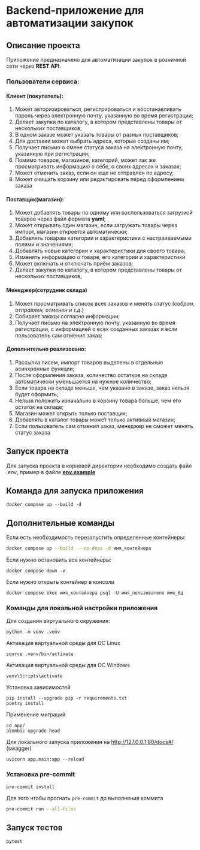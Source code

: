 # Backend-приложение для автоматизации закупок

## Описание проекта

Приложение предназначено для автоматизации закупок в розничной сети через **REST API**.

### Пользователи сервиса:

#### Клиент (покупатель):

1. Может авторизироваться, регистрироваться и восстанавливать пароль через электронную почту, указанную во время регистрации;
2. Делает закупки по каталогу, в котором представлены товары от нескольких поставщиков;
3. В одном заказе может указать товары от разных поставщиков;
4. Для доставки может выбрать адреса, которые созданы им;
5. Получает письмо о смене статуса заказа на электронную почту, указанную при регистрации;
6. Помимо товаров, магазинов, категорий, может так же просматривать информацию о себе, о своих адресах и заказах;
7. Может отменить заказ, если он еще не отправлен по адресу;
8. Может очищать корзину или редактировать перед оформлением заказа

#### Поставщик(магазин):

1. Может добавлять товары по одному или воспользоваться загрузкой товаров через файл формата **yaml**;
2. Может открывать один магазин, если загружать товары через импорт, магазин откроется автоматически;
3. Добавлять товарам категории и характеристики с настраиваемыми полями и значениями;
4. Добавлять новые категории и характеристики для своего товара;
5. Изменять информацию о товаре, его категории и характеристики
6. Может включать и отключать приём заказов;
7. Делает закупки по каталогу, в котором представлены товары от нескольких поставщиков;

#### Менеджер(сотрудник склада)

1. Может просматривать список всех заказов и менять статус (*собран, отправлен, отменен и т.д.*)
2. Собирает заказы согласно информации;
3. Получает письмо на электронную почту, указанную во время регистрации, с информацией о всех созданных заказах и если пользователь сам отменил заказ;

#### Дополнительно реализовано:

1. Рассылка писем, импорт товаров выделены в отдельные асинхронные функции;
2. После оформления заказа, количество остатков на складе автоматически уменьшается на нужное количество;
3. Если товара на складе меньше, чем указано в заказе, заказ нельзя будет оформить;
4. Нельзя положить изначально в корзину товара больше, чем его остаток на складе;
5. Магазин может открыть только поставщик;
6. Добавлять в каталог товары может только активный магазин;
7. Если пользователь сам отменил заказ, менеджер не сможет менять статус заказа


## Запуск проекта

Для запуска проекта в корневой директории необходимо создать файл *.env*, пример в файле [**env.example**](https://github.com/Harukakuraharu/Backend-app-for-procurement/blob/main/env.example)


## Команда для запуска приложения

```
docker compose up --build -d
```

## Дополнительные команды
Если есть необходимость перезапустить определенные контейнеры:
```bash
docker compose up --build  --no-deps -d имя_контейнера
```
Eсли нужно остановить все контейнеры:
```
docker compose down -v
```
Eсли нужно открыть контейнер в консоли
```
docker compose exec имя_контейнера psql -U имя_пользователя имя_бд
```

### Команды для локальной настройки приложения
Для создания виртуального окружения:
```
python -m venv .venv
```
Активация виртуальной среды для OC Linux
```
source .venv/bin/activate
```
Активация виртуальной среды для OC Windows
```
venv\Scripts\activate
```
Установка зависимостей
```
pip install --upgrade pip -r requirements.txt
poetry install
```
Применение миграций
```
cd app/
alembic upgrade head
```
Для локального запуска приложения на http://127.0.0.1:80/docs#/ (swagger)
```
uvicorn app.main:app --reload
```

### Установка pre-commit

```
pre-commit install
```
Для того чтобы прогнать `pre-commit` до выполнения коммита

```bash
pre-commit run --all-files
```

## Запуск тестов

```
pytest
```
